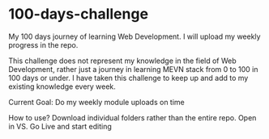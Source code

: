 # 100-days-challenge

My 100 days journey of learning Web Development.
I will upload my weekly progress in the repo.

This challenge does not represent my knowledge in the field of Web Development, rather just a journey in learning MEVN stack from 0 to 100 in 100 days or under.
I have taken this challenge to keep up and add to my existing knowledge every week.


Current Goal: Do my weekly module uploads on time

How to use? Download individual folders rather than the entire repo. Open in VS. Go Live and start editing
